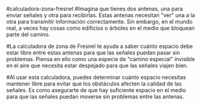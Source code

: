 #calculadora-zona-fresnel
#Imagina que tienes dos antenas, una para enviar señales y otra para recibirlas. Estas antenas necesitan "ver" una a la otra para transmitir información correctamente. Sin embargo, en el mundo real, a veces hay cosas como edificios o árboles en el medio que bloquean parte del camino.

#La calculadora de zona de Fresnel te ayuda a saber cuánto espacio debe estar libre entre estas antenas para que las señales puedan pasar sin problemas. Piensa en ello como una especie de "camino especial" invisible en el aire que necesita estar despejado para que las señales viajen bien.

#Al usar esta calculadora, puedes determinar cuánto espacio necesitas mantener libre para evitar que los obstáculos afecten la calidad de las señales. Es como asegurarte de que hay suficiente espacio en el medio para que las señales puedan moverse sin problemas entre las antenas.
